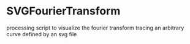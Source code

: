 # SVGFourierTransform

processing script to visualize the fourier transform tracing an arbitrary curve defined by an svg file
